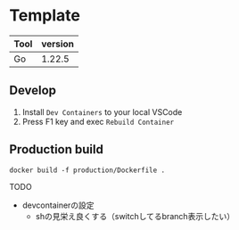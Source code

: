 # Template

| Tool | version |
| -- | -- |
| Go | 1.22.5 |

## Develop

1. Install `Dev Containers` to your local VSCode
1. Press F1 key and exec `Rebuild Container`

## Production build

```
docker build -f production/Dockerfile .
```

TODO

- devcontainerの設定
  - shの見栄え良くする（switchしてるbranch表示したい）
